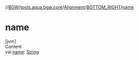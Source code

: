 //[BGW](../../../../index.md)/[tools.aqua.bgw.core](../../index.md)/[Alignment](../index.md)/[BOTTOM_RIGHT](index.md)/[name](name.md)



# name  
[jvm]  
Content  
val [name](name.md): [String](https://kotlinlang.org/api/latest/jvm/stdlib/kotlin/-string/index.html)  



